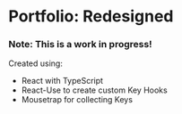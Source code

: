 # Portfolio: Redesigned
### Note: This is a work in progress!


Created using:
- React with TypeScript
- React-Use to create custom Key Hooks
- Mousetrap for collecting Keys